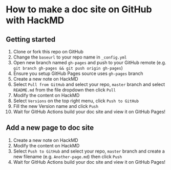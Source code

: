 How to make a doc site on GitHub with HackMD
===

Getting started
---

1. Clone or fork this repo on GitHub
2. Change the `baseurl` to your repo name in `_config.yml`
3. Open new branch named `gh-pages` and push to your GitHub remote (e.g. `git branch gh-pages && git push origin gh-pages`)
4. Ensure you setup GitHub Pages source uses `gh-pages` branch
5. Create a new note on HackMD
6. Select `Pull from GitHub` and select your repo, `master` branch and select `README.md` from the file dropdown then click `Pull`
7. Modify the content on HackMD
8. Select `Versions` on the top right menu, click `Push to GitHub`
9. Fill the new Version name and click `Push`
10. Wait for GitHub Actions build your doc site and view it on GitHub Pages!

Add a new page to doc site
---

1. Create a new note on HackMD
2. Modify the content on HackMD
3. Select `Push to GitHub` and select your repo, `master` branch and create a new filename (e.g. `Another-page.md`) then click `Push`
4. Wait for GitHub Actions build your doc site and view it on GitHub Pages!
